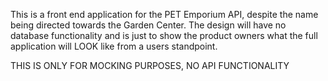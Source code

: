 This is a front end application for the PET Emporium API, despite the name being directed towards the Garden Center.
The design will have no database functionality and is just to show the product owners what the full application will LOOK like from a users standpoint.

THIS IS ONLY FOR MOCKING PURPOSES, NO API FUNCTIONALITY